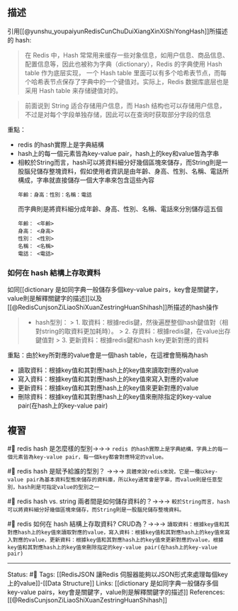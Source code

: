 ## 描述

引用[[@yunshu_youpaiyunRedisCunChuDuiXiangXinXiShiYongHash]]所描述的 hash: 
> 在 Redis 中，Hash 常常用来缓存一些对象信息，如用户信息、商品信息、配置信息等，因此也被称为字典（dictionary），Redis 的字典使用 Hash table 作为底层实现， 一个 Hash table 里面可以有多个哈希表节点，而每个哈希表节点保存了字典中的一个键值对。实际上，Redis 数据库底层也是采用 Hash table 来存储键值对的。

> 前面说到 String 适合存储用户信息，而 Hash 结构也可以存储用户信息，不过是对每个字段单独存储，因此可以在查询时获取部分字段的信息

重點：
- redis 的hash實際上是字典結構
- hash上的每一個元素皆為key-value pair，hash上的key和value皆為字串
- 相較於String而言，hash可以將資料細分好幾個區塊來儲存，而String則是一股腦兒儲存整塊資料，假如使用者資訊是由年齡、身高、性別、名稱、電話所構成，字串就直接儲存一個大字串來包含這些內容
	```
	年齡：身高：性別：名稱：電話
	```
	而字典則是將資料細分成年齡、身高、性別、名稱、電話來分別儲存這五個
	```
	年齡： <年齡>
	身高： <身高>
	性別： <性別>
	名稱： <名稱>
	電話： <電話>
	```

### 如何在 hash 結構上存取資料
如同[[dictionary 是如同字典一般儲存多個key-value pairs，key會是關鍵字，value則是解釋關鍵字的描述]]以及[[@RedisCunjsonZiLiaoShiXuanZestringHuanShihash]]所描述的hash操作
> -   hash型別：
	>   1.   取資料：根據redis鍵，然後遍歷整個hash鍵值對（相對string的取資料更加耗時）。
    >   2.  存資料：根據redis鍵，在value出存鍵值對
    >   3. 更新資料：根據redis鍵和hash key更新對應的資料

重點：由於key所對應的value會是一個hash table，在這裡會簡稱為hash
- 讀取資料：根據key值和其對應hash上的key值來讀取對應的value
- 寫入資料：根據key值和其對應hash上的key值來寫入對應的value
- 更新資料：根據key值和其對應hash上的key值來更新對應的value
- 刪除資料：根據key值和其對應hash上的key值來刪除指定的key-value pair(在hash上的key-value pair)

## 複習
#🧠 redis hash 是怎麼樣的型別->->-> `redis 的hash實際上是字典結構，字典上的每一個元素皆為key-value pair，每一個key都會對應特定的value。`
<!--SR:!2022-06-18,14,250-->

#🧠 redis hash 是賦予給誰的型別？ ->->-> `具體來說redis來說，它是一種以key-value pair為基本資料型態來儲存的資料庫，所以key通常會是字串，而value則是任意型別，hash則是可指定value的型別之一`
<!--SR:!2022-07-17,36,270-->

#🧠 redis hash vs. string 兩者間是如何儲存資料的？->->-> `較於String而言，hash可以將資料細分好幾個區塊來儲存，而String則是一股腦兒儲存整塊資料。`
<!--SR:!2022-07-05,18,210-->

#🧠 redis 如何在 hash 結構上存取資料? CRUD為？->->-> `讀取資料：根據key值和其對應hash上的key值來讀取對應的value，寫入資料：根據key值和其對應hash上的key值來寫入對應的value，更新資料：根據key值和其對應hash上的key值來更新對應的value，根據key值和其對應hash上的key值來刪除指定的key-value pair(在hash上的key-value pair)`
<!--SR:!2022-07-14,34,270-->

---
Status: #🌱 
Tags:
[[RedisJSON 讓Redis 伺服器能夠以JSON形式來處理每個key上的value]]-[[Data Structure]]
Links:
[[dictionary 是如同字典一般儲存多個key-value pairs，key會是關鍵字，value則是解釋關鍵字的描述]]
References:
[[@RedisCunjsonZiLiaoShiXuanZestringHuanShihash]]